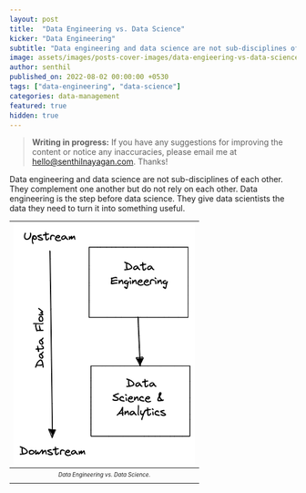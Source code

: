 ```yaml
---
layout: post
title:  "Data Engineering vs. Data Science"
kicker: "Data Engineering"
subtitle: "Data engineering and data science are not sub-disciplines of each other. They complement one another but do not rely on each other."
image: assets/images/posts-cover-images/data-engieering-vs-data-science.jpg
author: senthil
published_on: 2022-08-02 00:00:00 +0530
tags: ["data-engineering", "data-science"]
categories: data-management
featured: true
hidden: true
---
```


> **Writing in progress:** If you have any suggestions for improving the content or notice any inaccuracies, please email me at [hello@senthilnayagan.com](mailto:hello@senthilnayagan.com). Thanks!

Data engineering and data science are not sub-disciplines of each other. They complement one another but do not rely on each other. Data engineering is the step before data science. They give data scientists the data they need to turn it into something useful.

|![Data Engineering vs. Data Science](/assets/images/posts/data-engineering-vs-data-science.png)|
|:-:|
|<sub><sup>*Data Engineering vs. Data Science.*</sup></sub>|<br/><br/>